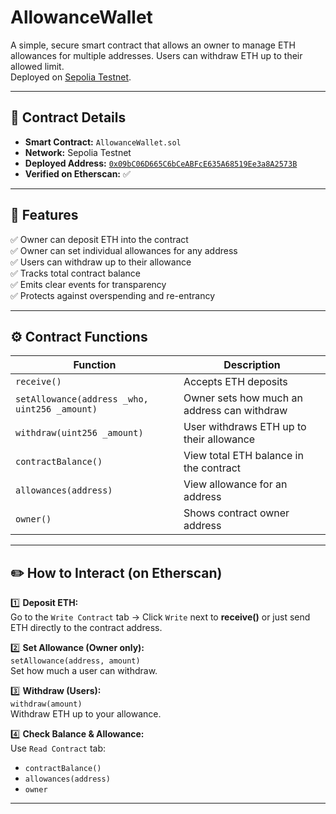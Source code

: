 # AllowanceWallet

A simple, secure smart contract that allows an owner to manage ETH allowances for multiple addresses. Users can withdraw ETH up to their allowed limit.  
Deployed on [Sepolia Testnet](https://sepolia.etherscan.io).

---

## 🚀 Contract Details

- **Smart Contract:** `AllowanceWallet.sol`
- **Network:** Sepolia Testnet
- **Deployed Address:** [`0x09bC06D665C6bCeABFcE635A68519Ee3a8A2573B`](https://sepolia.etherscan.io/address/0x09bC06D665C6bCeABFcE635A68519Ee3a8A2573B)
- **Verified on Etherscan:** ✅

---

## 📌 Features

✅ Owner can deposit ETH into the contract  
✅ Owner can set individual allowances for any address  
✅ Users can withdraw up to their allowance  
✅ Tracks total contract balance  
✅ Emits clear events for transparency  
✅ Protects against overspending and re-entrancy

---

## ⚙️ Contract Functions

| Function | Description |
| -------- | ------------ |
| `receive()` | Accepts ETH deposits |
| `setAllowance(address _who, uint256 _amount)` | Owner sets how much an address can withdraw |
| `withdraw(uint256 _amount)` | User withdraws ETH up to their allowance |
| `contractBalance()` | View total ETH balance in the contract |
| `allowances(address)` | View allowance for an address |
| `owner()` | Shows contract owner address |

---

## ✏️ How to Interact (on Etherscan)

1️⃣ **Deposit ETH:**  
Go to the `Write Contract` tab → Click `Write` next to **receive()** or just send ETH directly to the contract address.

2️⃣ **Set Allowance (Owner only):**  
`setAllowance(address, amount)`  
Set how much a user can withdraw.

3️⃣ **Withdraw (Users):**  
`withdraw(amount)`  
Withdraw ETH up to your allowance.

4️⃣ **Check Balance & Allowance:**  
Use `Read Contract` tab:
- `contractBalance()`
- `allowances(address)`
- `owner`

---

